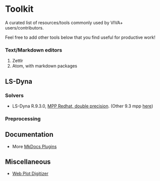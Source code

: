 # Toolkit

A curated list of resources/tools commonly used by VIVA+ users/contributors.

Feel free to add other tools below that you find useful for productive work!

### Text/Markdown editors

1. Zettlr
2. Atom, with markdown packages

## LS-Dyna

### Solvers

- LS-Dyna R.9.3.0, [MPP Redhat, double precision](http://ftp.lstc.com/user/mpp-dyna/R9.3.0/x86-64/ifort_131/ls-dyna_mpp_d_R9_3_0_x64_redhat54_ifort131_sse2_intelmpi-413.tar.gz). (Other 9.3 mpp [here](http://ftp.lstc.com/user/mpp-dyna/R9.3.0/x86-64/ifort_131/))

### Preprocessing


## Documentation

- More [MkDocs Plugins](https://github.com/mkdocs/mkdocs/wiki/MkDocs-Plugins)



## Miscellaneous

- [Web Plot Digitizer](https://apps.automeris.io/wpd/)
